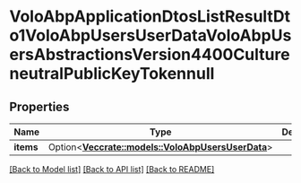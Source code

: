 # VoloAbpApplicationDtosListResultDto1VoloAbpUsersUserDataVoloAbpUsersAbstractionsVersion4400CultureneutralPublicKeyTokennull

## Properties

Name | Type | Description | Notes
------------ | ------------- | ------------- | -------------
**items** | Option<[**Vec<crate::models::VoloAbpUsersUserData>**](Volo.Abp.Users.UserData.md)> |  | [optional]

[[Back to Model list]](../README.md#documentation-for-models) [[Back to API list]](../README.md#documentation-for-api-endpoints) [[Back to README]](../README.md)


